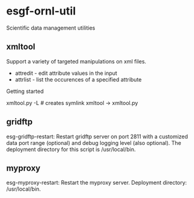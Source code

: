 esgf-ornl-util
==============

Scientific data management utilities

xmltool
-------

Support a variety of targeted manipulations on xml files.

 * attredit - edit attribute values in the input
 * attrlist - list the occurences of a specified attribute

Getting started

   xmltool.py -L # creates symlink xmltool -> xmltool.py


gridftp
-------

esg-gridftp-restart: Restart gridftp server on port 2811 with a
customized data port range (optional) and debug logging level (also
optional). The deployment directory for this script is /usr/local/bin.


myproxy
-------

esg-myproxy-restart: Restart the myproxy server. Deployment directory:
/usr/local/bin.

